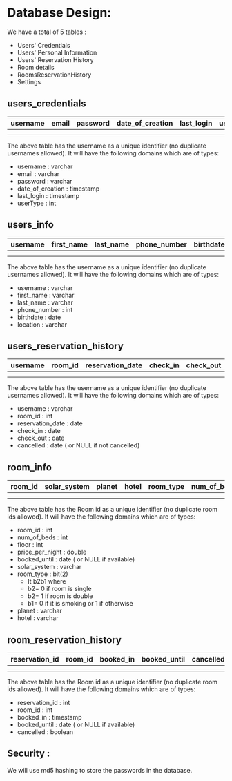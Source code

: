 # Database Design:
We have a total of 5 tables : 
- Users' Credentials
- Users' Personal Information
- Users' Reservation History
- Room details
- RoomsReservationHistory
- Settings 

## users_credentials 

| username      | email | password   | date_of_creation | last_login | userType
| :---:        |    :----:   |          :---: |  :---:        |    :----:   |          :---: |
|       |        |   | | | |
|       |        |   | | | |

The above table has the username as a unique identifier (no duplicate usernames allowed). It will have the following domains which are of types:
- username : varchar
- email : varchar
- password : varchar
- date_of_creation : timestamp
- last_login : timestamp
- userType : int  


## users_info

| username      | first_name | last_name   | phone_number | birthdate | location
| :---:        |    :----:   |          :---: |  :---:        |    :----:   |          :---: |
|       |        |   | | | |
|       |        |   | | | |

The above table has the username as a unique identifier (no duplicate usernames allowed). It will have the following domains which are of types:
- username : varchar
- first_name : varchar
- last_name : varchar
- phone_number : int
- birthdate : date
- location : varchar


## users_reservation_history

| username      | room_id | reservation_date   | check_in | check_out | cancelled
| :---:        |    :----:   |          :---: |  :---:        |    :----:   |          :---: |
|       |        |   | | | |
|       |        |   | | | |

The above table has the username as a unique identifier (no duplicate usernames allowed). It will have the following domains which are of types:
- username : varchar
- room_id : int
- reservation_date : date
- check_in : date
- check_out : date
- cancelled : date ( or NULL if not cancelled)


## room_info

| room_id     | solar_system| planet | hotel |room_type| num_of_beds| floor   | price_per_night | booked_until  
| :---:        |    :----:   |      :----:   |  :----:   |   :---: |   :---: |  :---:        |    :----:   |          :---: |       
|       |        |   | | | |
|       |        |   | | | |

The above table has the Room id as a unique identifier (no duplicate room ids allowed). It will have the following domains which are of types:
- room_id : int
- num_of_beds : int
- floor : int
- price_per_night  : double
- booked_until : date ( or NULL if available)
- solar_system : varchar
- room_type : bit(2)
    - It b2b1 where
    - b2= 0 if room is single
    - b2= 1 if room is double
    - b1= 0 if it is smoking or 1 if otherwise
- planet : varchar
- hotel : varchar

## room_reservation_history

| reservation_id     | room_id| booked_in | booked_until | cancelled
| :---:        |    :----:  |          :---:  |          :---: |  :---:        |        
|       |        |   | |
|       |        |   | | 

The above table has the Room id as a unique identifier (no duplicate room ids allowed). It will have the following domains which are of types:
- reservation_id : int
- room_id : int
- booked_in : timestamp
- booked_until : date ( or NULL if available)
- cancelled : boolean

## Security : 
We will use md5 hashing to store the passwords in the database.

